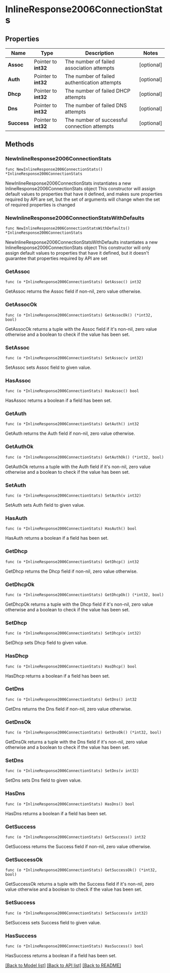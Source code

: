 # InlineResponse2006ConnectionStats

## Properties

Name | Type | Description | Notes
------------ | ------------- | ------------- | -------------
**Assoc** | Pointer to **int32** | The number of failed association attempts | [optional] 
**Auth** | Pointer to **int32** | The number of failed authentication attempts | [optional] 
**Dhcp** | Pointer to **int32** | The number of failed DHCP attempts | [optional] 
**Dns** | Pointer to **int32** | The number of failed DNS attempts | [optional] 
**Success** | Pointer to **int32** | The number of successful connection attempts | [optional] 

## Methods

### NewInlineResponse2006ConnectionStats

`func NewInlineResponse2006ConnectionStats() *InlineResponse2006ConnectionStats`

NewInlineResponse2006ConnectionStats instantiates a new InlineResponse2006ConnectionStats object
This constructor will assign default values to properties that have it defined,
and makes sure properties required by API are set, but the set of arguments
will change when the set of required properties is changed

### NewInlineResponse2006ConnectionStatsWithDefaults

`func NewInlineResponse2006ConnectionStatsWithDefaults() *InlineResponse2006ConnectionStats`

NewInlineResponse2006ConnectionStatsWithDefaults instantiates a new InlineResponse2006ConnectionStats object
This constructor will only assign default values to properties that have it defined,
but it doesn't guarantee that properties required by API are set

### GetAssoc

`func (o *InlineResponse2006ConnectionStats) GetAssoc() int32`

GetAssoc returns the Assoc field if non-nil, zero value otherwise.

### GetAssocOk

`func (o *InlineResponse2006ConnectionStats) GetAssocOk() (*int32, bool)`

GetAssocOk returns a tuple with the Assoc field if it's non-nil, zero value otherwise
and a boolean to check if the value has been set.

### SetAssoc

`func (o *InlineResponse2006ConnectionStats) SetAssoc(v int32)`

SetAssoc sets Assoc field to given value.

### HasAssoc

`func (o *InlineResponse2006ConnectionStats) HasAssoc() bool`

HasAssoc returns a boolean if a field has been set.

### GetAuth

`func (o *InlineResponse2006ConnectionStats) GetAuth() int32`

GetAuth returns the Auth field if non-nil, zero value otherwise.

### GetAuthOk

`func (o *InlineResponse2006ConnectionStats) GetAuthOk() (*int32, bool)`

GetAuthOk returns a tuple with the Auth field if it's non-nil, zero value otherwise
and a boolean to check if the value has been set.

### SetAuth

`func (o *InlineResponse2006ConnectionStats) SetAuth(v int32)`

SetAuth sets Auth field to given value.

### HasAuth

`func (o *InlineResponse2006ConnectionStats) HasAuth() bool`

HasAuth returns a boolean if a field has been set.

### GetDhcp

`func (o *InlineResponse2006ConnectionStats) GetDhcp() int32`

GetDhcp returns the Dhcp field if non-nil, zero value otherwise.

### GetDhcpOk

`func (o *InlineResponse2006ConnectionStats) GetDhcpOk() (*int32, bool)`

GetDhcpOk returns a tuple with the Dhcp field if it's non-nil, zero value otherwise
and a boolean to check if the value has been set.

### SetDhcp

`func (o *InlineResponse2006ConnectionStats) SetDhcp(v int32)`

SetDhcp sets Dhcp field to given value.

### HasDhcp

`func (o *InlineResponse2006ConnectionStats) HasDhcp() bool`

HasDhcp returns a boolean if a field has been set.

### GetDns

`func (o *InlineResponse2006ConnectionStats) GetDns() int32`

GetDns returns the Dns field if non-nil, zero value otherwise.

### GetDnsOk

`func (o *InlineResponse2006ConnectionStats) GetDnsOk() (*int32, bool)`

GetDnsOk returns a tuple with the Dns field if it's non-nil, zero value otherwise
and a boolean to check if the value has been set.

### SetDns

`func (o *InlineResponse2006ConnectionStats) SetDns(v int32)`

SetDns sets Dns field to given value.

### HasDns

`func (o *InlineResponse2006ConnectionStats) HasDns() bool`

HasDns returns a boolean if a field has been set.

### GetSuccess

`func (o *InlineResponse2006ConnectionStats) GetSuccess() int32`

GetSuccess returns the Success field if non-nil, zero value otherwise.

### GetSuccessOk

`func (o *InlineResponse2006ConnectionStats) GetSuccessOk() (*int32, bool)`

GetSuccessOk returns a tuple with the Success field if it's non-nil, zero value otherwise
and a boolean to check if the value has been set.

### SetSuccess

`func (o *InlineResponse2006ConnectionStats) SetSuccess(v int32)`

SetSuccess sets Success field to given value.

### HasSuccess

`func (o *InlineResponse2006ConnectionStats) HasSuccess() bool`

HasSuccess returns a boolean if a field has been set.


[[Back to Model list]](../README.md#documentation-for-models) [[Back to API list]](../README.md#documentation-for-api-endpoints) [[Back to README]](../README.md)


